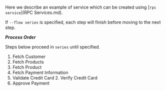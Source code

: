 Here we describe an example of service which can be created using [``rpc service``](RPC Services.md).

If ``--flow series`` is specified, each step will finish before moving to the next step.

***Process Order***

Steps below proceed in ``series`` until specified.

1. Fetch Customer
2. Fetch Products
  1. Fetch Product
3. Fetch Payment Information
  1. Validate Credit Card
    2. Verify Credit Card
4. Approve Payment
